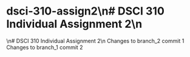 # dsci-310-assign2\n# DSCI 310 Individual Assignment 2\n
\n# DSCI 310 Individual Assignment 2\n
Changes to branch_2 commit 1
Changes to branch_1 commit 2
